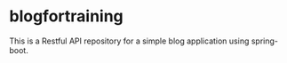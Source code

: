 # blogfortraining
This is a Restful API repository for a simple blog application using spring-boot.
